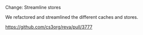 Change: Streamline stores

We refactored and streamlined the different caches and stores.

https://github.com/cs3org/reva/pull/3777
